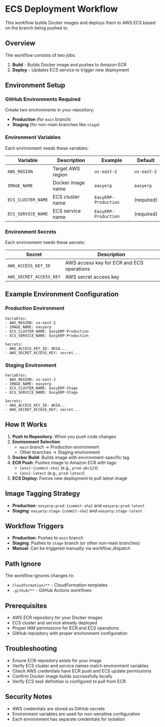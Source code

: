 # ECS Deployment Workflow

This workflow builds Docker images and deploys them to AWS ECS based on the branch being pushed to.

## Overview

The workflow consists of two jobs:
1. **Build** - Builds Docker image and pushes to Amazon ECR
2. **Deploy** - Updates ECS service to trigger new deployment

## Environment Setup

### GitHub Environments Required

Create two environments in your repository:
- **Production** (for `main` branch)
- **Staging** (for non-main branches like `stage`)

### Environment Variables

Each environment needs these variables:

| Variable | Description | Example | Default |
|----------|-------------|---------|---------|
| `AWS_REGION` | Target AWS region | `us-east-2` | `us-east-2` |
| `IMAGE_NAME` | Docker image name | `easyerp` | `easyerp` |
| `ECS_CLUSTER_NAME` | ECS cluster name | `EasyERP-Production` | (required) |
| `ECS_SERVICE_NAME` | ECS service name | `EasyERP-Production` | (required) |

### Environment Secrets

Each environment needs these secrets:

| Secret | Description |
|--------|-------------|
| `AWS_ACCESS_KEY_ID` | AWS access key for ECR and ECS operations |
| `AWS_SECRET_ACCESS_KEY` | AWS secret access key |

## Example Environment Configuration

### Production Environment
```
Variables:
- AWS_REGION: us-east-2
- IMAGE_NAME: easyerp
- ECS_CLUSTER_NAME: EasyERP-Production
- ECS_SERVICE_NAME: EasyERP-Production

Secrets:
- AWS_ACCESS_KEY_ID: AKIA...
- AWS_SECRET_ACCESS_KEY: secret...
```

### Staging Environment
```
Variables:
- AWS_REGION: us-east-2
- IMAGE_NAME: easyerp
- ECS_CLUSTER_NAME: EasyERP-Stage
- ECS_SERVICE_NAME: EasyERP-Stage

Secrets:
- AWS_ACCESS_KEY_ID: AKIA...
- AWS_SECRET_ACCESS_KEY: secret...
```

## How It Works

1. **Push to Repository**: When you push code changes
2. **Environment Selection**: 
   - `main` branch → Production environment
   - Other branches → Staging environment
3. **Docker Build**: Builds image with environment-specific tag
4. **ECR Push**: Pushes image to Amazon ECR with tags:
   - `{env}-{commit-sha}` (e.g., `prod-abc123`)
   - `{env}-latest` (e.g., `prod-latest`)
5. **ECS Deploy**: Forces new deployment to pull latest image

## Image Tagging Strategy

- **Production**: `easyerp:prod-{commit-sha}` and `easyerp:prod-latest`
- **Staging**: `easyerp:stage-{commit-sha}` and `easyerp:stage-latest`

## Workflow Triggers

- **Production**: Pushes to `main` branch
- **Staging**: Pushes to `stage` branch (or other non-main branches)
- **Manual**: Can be triggered manually via workflow_dispatch

## Path Ignore

The workflow ignores changes to:
- `Cloudformation/**` - CloudFormation templates
- `.github/**` - GitHub Actions workflows

## Prerequisites

- AWS ECR repository for your Docker images
- ECS cluster and service already deployed
- Proper IAM permissions for ECR and ECS operations
- GitHub repository with proper environment configuration

## Troubleshooting

- Ensure ECR repository exists for your image
- Verify ECS cluster and service names match environment variables
- Check AWS credentials have ECR push and ECS update permissions
- Confirm Docker image builds successfully locally
- Verify ECS task definition is configured to pull from ECR

## Security Notes

- AWS credentials are stored as GitHub secrets
- Environment variables are used for non-sensitive configuration
- Each environment has separate credentials for isolation
